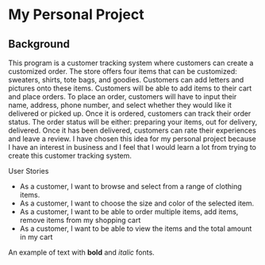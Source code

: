 # My Personal Project

## Background
This program is a customer tracking system where customers can create a customized order. The store offers four items that can be customized: sweaters, shirts, tote bags, and goodies. Customers can add letters and pictures onto these items. Customers will be able to add items to their cart and place orders. To place an order, customers will have to input their name, address, phone number, and select whether they would like it delivered or picked up. Once it is ordered, customers can track their order status. The order status will be either: preparing your items, out for delivery, delivered. Once it has been delivered, customers can rate their experiences and leave a review.
I have chosen this idea for my personal project because I have an interest in business and I feel that I would learn a lot from trying to create this customer tracking system.

User Stories

- As a customer, I want to browse and select from a range of clothing items.
- As a customer, I want to choose the size and color of the selected item. 
- As a customer, I want to be able to order multiple items, add items, remove items from my shopping cart 
- As a customer, I want to be able to view the items and the total amount in my cart



An example of text with **bold** and *italic* fonts.  